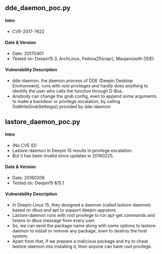 

## dde_daemon_poc.py
#### Intro
* CVE-2017-7622

#### Date & Version
* Date: 20170401
* Tested on:  Deepin15.3,  ArchLinux, Fedora25(copr), Manjaro(with DDE)

#### Vulnerability Description
* dde-daemon, the daemon process of DDE (Deepin Desktop Environment), runs with root privileges and hardly does anything to
identify the user who calls the function through D-Bus. 
* Anybody can change the grub config, even to append some arguments to make a backdoor or privilege escalation, by calling DoWriteGrubSettings() provided by dde-daemon


## lastore_daemon_poc.py
#### Intro
*  (No CVE ID)
* Lastore-daemon in Deepin 15 results in privilege escalation.
* But it has been Invalid since updates in 20160225.

#### Date & Version
* Date: 20160208
* Tested on:  Deepin15 &15.1 

#### Vulnerability Description
* In Deepin Linux 15, they designed a daemon (called lastore-daemon) based on dbus and apt to support deepin-appstore.
* Lastore-daemon runs with root privilege to run apt-get commands and listens  to dbus message from every user.
* So, we can send the package name along with some options to lastore-daemon to install or remove any package, even to destroy the host system.
* Apart from that, if we prepare a malicious package and try to cheat lastore-daemon into installing it, then anyone can have root privilege.

